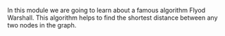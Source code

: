 In this module we are going to learn about a famous algorithm Flyod Warshall. This algorithm helps to find the shortest distance between any two nodes in the graph.
